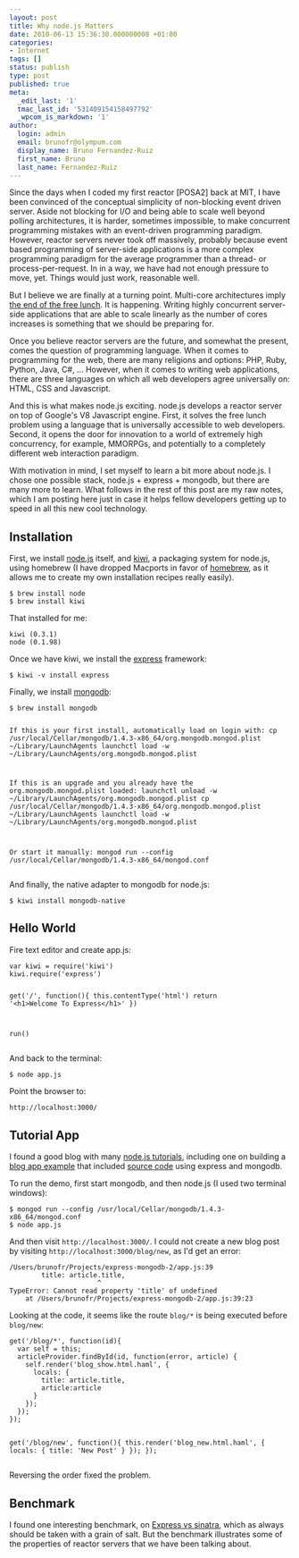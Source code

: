 ```yaml
---
layout: post
title: Why node.js Matters
date: 2010-06-13 15:36:30.000000000 +01:00
categories:
- Internet
tags: []
status: publish
type: post
published: true
meta:
  _edit_last: '1'
  tmac_last_id: '531409154158497792'
  _wpcom_is_markdown: '1'
author:
  login: admin
  email: brunofr@olympum.com
  display_name: Bruno Fernandez-Ruiz
  first_name: Bruno
  last_name: Fernandez-Ruiz
---
```


Since the days when I coded my first reactor [POSA2] back at MIT, I have been convinced of the
conceptual simplicity of non-blocking event driven server. Aside not blocking for I/O and being able
to scale well beyond polling architectures, it is harder, sometimes impossible, to make concurrent
programming mistakes with an event-driven programming paradigm. However, reactor servers never took
off massively, probably because event based programming of server-side applications is a more
complex programming paradigm for the average programmer than a thread- or process-per-request. In in
a way, we have had not enough pressure to move, yet. Things would just work, reasonable well.

<p>But I believe we are finally at a turning point. Multi-core architectures imply <a href="http://www.olympum.com/future/composable-and-concurrent/">the end of the free
lunch</a>. It is happening. Writing highly
concurrent server-side applications that are able to scale linearly as the number of cores increases
is something that we should be preparing for.</p>
<p>Once you believe reactor servers are the future, and somewhat the present, comes the question of
programming language. When it comes to programming for the web, there are many religions and
options: PHP, Ruby, Python, Java, C#, ... However, when it comes to writing web applications, there
are three languages on which all web developers agree universally on: HTML, CSS and Javascript.</p>
<p>And this is what makes node.js exciting. node.js develops a reactor server on top of Google's V8
Javascript engine. First, it solves the free lunch problem using a language that is universally
accessible to web developers. Second, it opens the door for innovation to a world of extremely high
concurrency, for example, MMORPGs, and potentially to a completely different web interaction
paradigm.</p>
<p>With motivation in mind, I set myself to learn a bit more about node.js. I chose one possible stack,
node.js + express + mongodb, but there are many more to learn. What follows in the rest of this post
are my raw notes, which I am posting here just in case it helps fellow developers getting up to
speed in all this new cool technology.</p>
<h2>Installation</h2>
<p>First, we install <a href="http://nodejs.org/">node.js</a> itself, and <a href="http://github.com/drnic/kiwi">kiwi</a>, a
packaging system for node.js, using homebrew (I have dropped Macports in favor of
<a href="http://github.com/webs/homebrew">homebrew</a>, as it allows me to create my own installation recipes
really easily).</p>
<pre><code>$ brew install node
$ brew install kiwi
</code></pre>
<p>That installed for me:</p>
<pre><code>kiwi (0.3.1)
node (0.1.98)
</code></pre>
<p>Once we have kiwi, we install the <a href="http://expressjs.com/">express</a> framework:</p>
<pre><code>$ kiwi -v install express
</code></pre>
<p>Finally, we install <a href="http://www.mongodb.org/">mongodb</a>:</p>
<pre><code>$ brew install mongodb

If this is your first install, automatically load on login with:
    cp /usr/local/Cellar/mongodb/1.4.3-x86_64/org.mongodb.mongod.plist ~/Library/LaunchAgents
    launchctl load -w ~/Library/LaunchAgents/org.mongodb.mongod.plist

If this is an upgrade and you already have the org.mongodb.mongod.plist loaded:
    launchctl unload -w ~/Library/LaunchAgents/org.mongodb.mongod.plist
    cp /usr/local/Cellar/mongodb/1.4.3-x86_64/org.mongodb.mongod.plist ~/Library/LaunchAgents
    launchctl load -w ~/Library/LaunchAgents/org.mongodb.mongod.plist

Or start it manually:
    mongod run --config /usr/local/Cellar/mongodb/1.4.3-x86_64/mongod.conf
</code></pre>
<p>And finally, the native adapter to mongodb for node.js:</p>
<pre><code>$ kiwi install mongodb-native
</code></pre>
<h2>Hello World</h2>
<p>Fire text editor and create app.js:</p>
<pre><code>var kiwi = require('kiwi')
kiwi.require('express')

get('/', function(){
  this.contentType('html')
  return '&lt;h1&gt;Welcome To Express&lt;/h1&gt;'
})

run()
</code></pre>
<p>And back to the terminal:</p>
<pre><code>$ node app.js
</code></pre>
<p>Point the browser to:</p>
<pre><code>http://localhost:3000/
</code></pre>
<h2>Tutorial App</h2>
<p>I found a good blog with many <a href="http://howtonode.org/">node.js tutorials</a>, including one on building
a <a href="http://howtonode.org/express-mongodb">blog app example</a> that included <a href="http://github.com/creationix/howtonode.org/blob/master/articles/express-mongodb/express-mongodb-2.zip">source
code</a>
using express and mongodb.</p>
<p>To run the demo, first start mongodb, and then node.js (I used two terminal windows):</p>
<pre><code>$ mongod run --config /usr/local/Cellar/mongodb/1.4.3-x86_64/mongod.conf
$ node app.js
</code></pre>
<p>And then visit <code>http://localhost:3000/</code>. I could not create a new blog post by visiting
<code>http://localhost:3000/blog/new</code>, as I'd get an error:</p>
<pre><code>/Users/brunofr/Projects/express-mongodb-2/app.js:39
        title: article.title,
                      ^
TypeError: Cannot read property 'title' of undefined
    at /Users/brunofr/Projects/express-mongodb-2/app.js:39:23
</code></pre>
<p>Looking at the code, it seems like the route <code>blog/*</code> is being executed before <code>blog/new</code>:</p>
<pre><code>get('/blog/*', function(id){
  var self = this;
  articleProvider.findById(id, function(error, article) {
    self.render('blog_show.html.haml', {
      locals: {
        title: article.title,
        article:article
      }
    });
  });
});

get('/blog/new', function(){
  this.render('blog_new.html.haml', {
    locals: {
      title: 'New Post'
    }
  });
});
</code></pre>
<p>Reversing the order fixed the problem.</p>
<h2>Benchmark</h2>
<p>I found one interesting benchmark, on <a href="http://tjholowaychuk.com/post/543953703/express-vs-sinatra-benchmarks">Express vs
sinatra</a>, which as always
should be taken with a grain of salt. But the benchmark illustrates some of the properties of
reactor servers that we have been talking about.</p>
